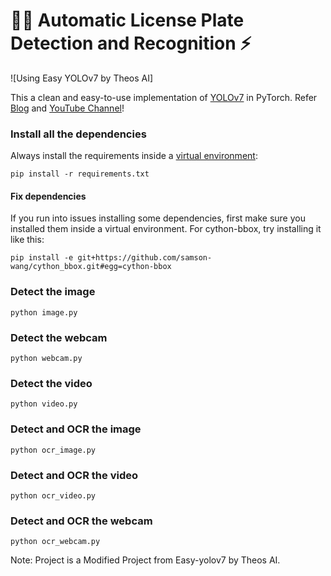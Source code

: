 # 🤙🏻 Automatic License Plate Detection and Recognition ⚡️

![Using Easy YOLOv7 by Theos AI]

This a clean and easy-to-use implementation of [YOLOv7](https://github.com/WongKinYiu/yolov7) in PyTorch.
Refer [Blog](https://blog.theos.ai) and [YouTube Channel](https://www.youtube.com/@theos-ai/)!

### Install all the dependencies
Always install the requirements inside a [virtual environment](https://docs.python.org/3/library/venv.html):
```
pip install -r requirements.txt
```
#### Fix dependencies
If you run into issues installing some dependencies, first make sure you installed them inside a virtual environment.
For cython-bbox, try installing it like this:
```
pip install -e git+https://github.com/samson-wang/cython_bbox.git#egg=cython-bbox
```

### Detect the image

```
python image.py
```

### Detect the webcam

```
python webcam.py
```

### Detect the video

```
python video.py
```

### Detect and OCR the image

```
python ocr_image.py
```

### Detect and OCR the video

```
python ocr_video.py
```

### Detect and OCR the webcam

```
python ocr_webcam.py
```

Note: Project is a Modified Project from Easy-yolov7 by Theos AI.
